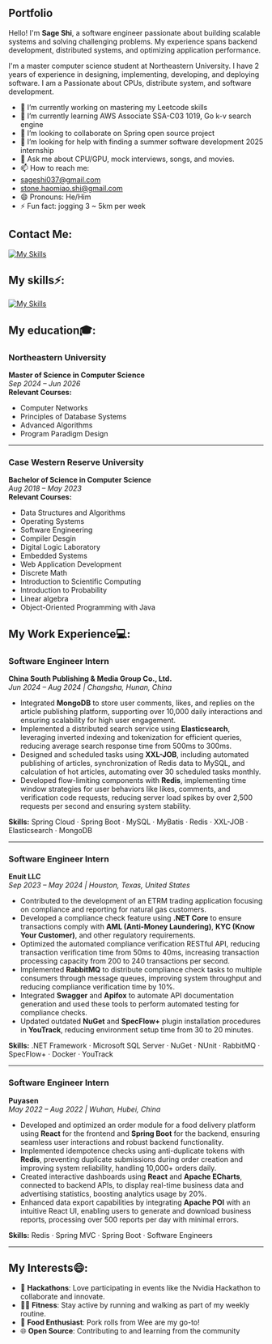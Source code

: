 ## Portfolio

Hello! I'm **Sage Shi**, a software engineer passionate about building scalable systems and solving challenging problems. My experience spans backend development, distributed systems, and optimizing application performance.

I'm a master computer science student at Northeastern University. I have 2 years of experience in designing, implementing, developing, and deploying software. I am a Passionate about CPUs, distribute system, and software development.

- 🔭 I’m currently working on mastering my Leetcode skills 
- 🌱 I’m currently learning AWS Associate SSA-C03 1019, Go k-v search engine
- 👯 I’m looking to collaborate on Spring open source project
- 🤔 I’m looking for help with finding a summer software development 2025 internship
- 💬 Ask me about CPU/GPU, mock interviews, songs, and movies. 
- 📫 How to reach me:
- sageshi037@gmail.com
- stone.haomiao.shi@gmail.com
- 😄 Pronouns: He/Him
- ⚡ Fun fact: jogging 3 ~ 5km per week

## Contact Me:
[![My Skills](https://skillicons.dev/icons?i=linkedin)](https://www.linkedin.com/in/stoneshi2000/)

## My skills⚡:
[![My Skills](https://skillicons.dev/icons?i=java,py,dotnet,aws,gcp,react,mysql,redis,ts,mongodb,docker,jenkins&perline=6)](https://skillicons.dev)


## My education🎓:
### **Northeastern University**
**Master of Science in Computer Science**  
_Sep 2024 – Jun 2026_  
**Relevant Courses:**
- Computer Networks
- Principles of Database Systems
- Advanced Algorithms
- Program Paradigm Design
---

### **Case Western Reserve University**  
**Bachelor of Science in Computer Science**  
_Aug 2018 – May 2023_  
**Relevant Courses:**
- Data Structures and Algorithms
- Operating Systems
- Software Engineering
- Compiler Desgin
- Digital Logic Laboratory
- Embedded Systems
- Web Application Development
- Discrete Math
- Introduction to Scientific Computing
- Introduction to Probability
- Linear algebra
- Object-Oriented Programming with Java


## My Work Experience💻:

### **Software Engineer Intern**  
**China South Publishing & Media Group Co., Ltd.**  
_Jun 2024 – Aug 2024 | Changsha, Hunan, China_

- Integrated **MongoDB** to store user comments, likes, and replies on the article publishing platform, supporting over 10,000 daily interactions and ensuring scalability for high user engagement.
- Implemented a distributed search service using **Elasticsearch**, leveraging inverted indexing and tokenization for efficient queries, reducing average search response time from 500ms to 300ms.
- Designed and scheduled tasks using **XXL-JOB**, including automated publishing of articles, synchronization of Redis data to MySQL, and calculation of hot articles, automating over 30 scheduled tasks monthly.
- Developed flow-limiting components with **Redis**, implementing time window strategies for user behaviors like likes, comments, and verification code requests, reducing server load spikes by over 2,500 requests per second and ensuring system stability.

**Skills:** Spring Cloud · Spring Boot · MySQL · MyBatis · Redis · XXL-JOB · Elasticsearch · MongoDB

---

### **Software Engineer Intern**  
**Enuit LLC**  
_Sep 2023 – May 2024 | Houston, Texas, United States_

- Contributed to the development of an ETRM trading application focusing on compliance and reporting for natural gas customers.
- Developed a compliance check feature using **.NET Core** to ensure transactions comply with **AML (Anti-Money Laundering)**, **KYC (Know Your Customer)**, and other regulatory requirements.
- Optimized the automated compliance verification RESTful API, reducing transaction verification time from 50ms to 40ms, increasing transaction processing capacity from 200 to 240 transactions per second.
- Implemented **RabbitMQ** to distribute compliance check tasks to multiple consumers through message queues, improving system throughput and reducing compliance verification time by 10%.
- Integrated **Swagger** and **Apifox** to automate API documentation generation and used these tools to perform automated testing for compliance checks.
- Updated outdated **NuGet** and **SpecFlow+** plugin installation procedures in **YouTrack**, reducing environment setup time from 30 to 20 minutes.

**Skills:** .NET Framework · Microsoft SQL Server · NuGet · NUnit · RabbitMQ · SpecFlow+ · Docker · YouTrack

---

### **Software Engineer Intern**  
**Puyasen**  
_May 2022 – Aug 2022 | Wuhan, Hubei, China_

- Developed and optimized an order module for a food delivery platform using **React** for the frontend and **Spring Boot** for the backend, ensuring seamless user interactions and robust backend functionality.
- Implemented idempotence checks using anti-duplicate tokens with **Redis**, preventing duplicate submissions during order creation and improving system reliability, handling 10,000+ orders daily.
- Created interactive dashboards using **React** and **Apache ECharts**, connected to backend APIs, to display real-time business data and advertising statistics, boosting analytics usage by 20%.
- Enhanced data export capabilities by integrating **Apache POI** with an intuitive React UI, enabling users to generate and download business reports, processing over 500 reports per day with minimal errors.

**Skills:** Redis · Spring MVC · Spring Boot · Software Engineers

---


## My Interests😄:
- 🚀 **Hackathons**: Love participating in events like the Nvidia Hackathon to collaborate and innovate.  
- 🏃‍♂️ **Fitness**: Stay active by running and walking as part of my weekly routine.  
- 🍱 **Food Enthusiast**: Pork rolls from Wee are my go-to!  
- 🌐 **Open Source**: Contributing to and learning from the community









<!--
**stone-coding/stone-coding** is a ✨ _special_ ✨ repository because its `README.md` (this file) appears on your GitHub profile.

Here are some ideas to get you started:

- 🔭 I’m currently working on ...
- 🌱 I’m currently learning ...
- 👯 I’m looking to collaborate on ...
- 🤔 I’m looking for help with ...
- 💬 Ask me about ...
- 📫 How to reach me: ...
- 😄 Pronouns: ...
- ⚡ Fun fact: ...
-->

